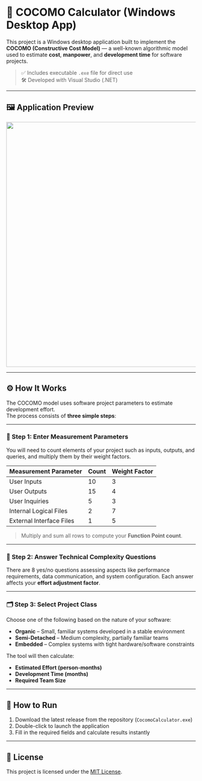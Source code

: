 # 🧮 COCOMO Calculator (Windows Desktop App)

This project is a Windows desktop application built to implement the **COCOMO (Constructive Cost Model)** — a well-known algorithmic model used to estimate **cost**, **manpower**, and **development time** for software projects.

> ✅ Includes executable `.exe` file for direct use  
> 🛠️ Developed with Visual Studio (.NET)

---

## 🖼️ Application Preview

<p align="center">
  <img src="https://github.com/furkangenca/CocomoCalculator/assets/148720624/9ffee935-32da-415d-ac8e-050c75875180" width="650">
</p>

---

## ⚙️ How It Works

The COCOMO model uses software project parameters to estimate development effort.  
The process consists of **three simple steps**:

---

### 📌 Step 1: Enter Measurement Parameters

You will need to count elements of your project such as inputs, outputs, and queries, and multiply them by their weight factors.

| Measurement Parameter       | Count | Weight Factor |
|-----------------------------|--------|----------------|
| User Inputs                 | 10     | 3              |
| User Outputs                | 15     | 4              |
| User Inquiries              | 5      | 3              |
| Internal Logical Files      | 2      | 7              |
| External Interface Files    | 1      | 5              |

> Multiply and sum all rows to compute your **Function Point count**.

---

### 🧠 Step 2: Answer Technical Complexity Questions

There are 8 yes/no questions assessing aspects like performance requirements, data communication, and system configuration. Each answer affects your **effort adjustment factor**.

---

### 🗂️ Step 3: Select Project Class

Choose one of the following based on the nature of your software:

- **Organic** – Small, familiar systems developed in a stable environment  
- **Semi-Detached** – Medium complexity, partially familiar teams  
- **Embedded** – Complex systems with tight hardware/software constraints

The tool will then calculate:

- **Estimated Effort (person-months)**
- **Development Time (months)**
- **Required Team Size**

---

## 🚀 How to Run

1. Download the latest release from the repository (`CocomoCalculator.exe`)
2. Double-click to launch the application
3. Fill in the required fields and calculate results instantly

---

## 📄 License

This project is licensed under the [MIT License](LICENSE).
